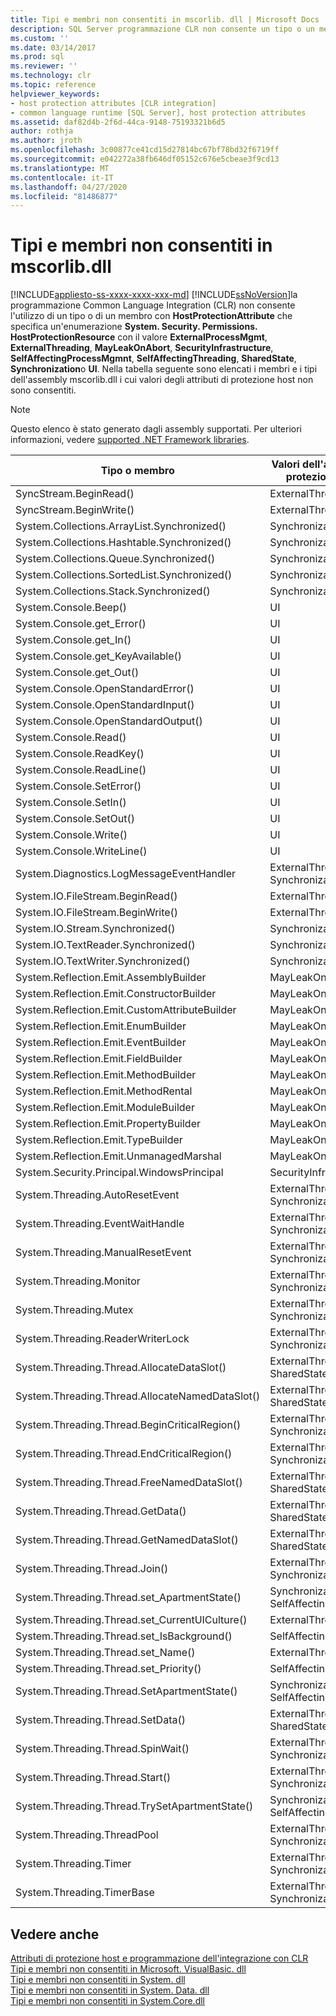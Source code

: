 ```yaml
---
title: Tipi e membri non consentiti in mscorlib. dll | Microsoft Docs
description: SQL Server programmazione CLR non consente un tipo o un membro con alcuni valori per l'enumerazione HostProtectionResource. Questo articolo elenca i valori non consentiti di mscorlib. dll.
ms.custom: ''
ms.date: 03/14/2017
ms.prod: sql
ms.reviewer: ''
ms.technology: clr
ms.topic: reference
helpviewer_keywords:
- host protection attributes [CLR integration]
- common language runtime [SQL Server], host protection attributes
ms.assetid: daf82d4b-2f6d-44ca-9148-75193321b6d5
author: rothja
ms.author: jroth
ms.openlocfilehash: 3c00877ce41cd15d27814bc67bf78bd32f6719ff
ms.sourcegitcommit: e042272a38fb646df05152c676e5cbeae3f9cd13
ms.translationtype: MT
ms.contentlocale: it-IT
ms.lasthandoff: 04/27/2020
ms.locfileid: "81486877"
---
```

# <a name="disallowed-types-and-members-in-mscorlibdll"></a>Tipi e membri non consentiti in mscorlib.dll
[!INCLUDE[appliesto-ss-xxxx-xxxx-xxx-md](../../includes/appliesto-ss-xxxx-xxxx-xxx-md.md)]
  [!INCLUDE[ssNoVersion](../../includes/ssnoversion-md.md)]la programmazione Common Language Integration (CLR) non consente l'utilizzo di un tipo o di un membro con **HostProtectionAttribute** che specifica un'enumerazione **System. Security. Permissions. HostProtectionResource** con il valore **ExternalProcessMgmt**, **ExternalThreading**, **MayLeakOnAbort**, **SecurityInfrastructure**, **SelfAffectingProcessMgmnt**, **SelfAffectingThreading**, **SharedState**, **Synchronization**o **UI**. Nella tabella seguente sono elencati i membri e i tipi dell'assembly mscorlib.dll i cui valori degli attributi di protezione host non sono consentiti.  
  
> [!NOTE]  
>  Questo elenco è stato generato dagli assembly supportati. Per ulteriori informazioni, vedere [supported .NET Framework libraries](../../relational-databases/clr-integration/database-objects/supported-net-framework-libraries.md).  
  
|Tipo o membro|Valori dell'attributo di protezione host|  
|--------------------|--------------------|  
|SyncStream.BeginRead()|ExternalThreading|  
|SyncStream.BeginWrite()|ExternalThreading|  
|System.Collections.ArrayList.Synchronized()|Synchronization|  
|System.Collections.Hashtable.Synchronized()|Synchronization|  
|System.Collections.Queue.Synchronized()|Synchronization|  
|System.Collections.SortedList.Synchronized()|Synchronization|  
|System.Collections.Stack.Synchronized()|Synchronization|  
|System.Console.Beep()|UI|  
|System.Console.get_Error()|UI|  
|System.Console.get_In()|UI|  
|System.Console.get_KeyAvailable()|UI|  
|System.Console.get_Out()|UI|  
|System.Console.OpenStandardError()|UI|  
|System.Console.OpenStandardInput()|UI|  
|System.Console.OpenStandardOutput()|UI|  
|System.Console.Read()|UI|  
|System.Console.ReadKey()|UI|  
|System.Console.ReadLine()|UI|  
|System.Console.SetError()|UI|  
|System.Console.SetIn()|UI|  
|System.Console.SetOut()|UI|  
|System.Console.Write()|UI|  
|System.Console.WriteLine()|UI|  
|System.Diagnostics.LogMessageEventHandler|ExternalThreading, Synchronization|  
|System.IO.FileStream.BeginRead()|ExternalThreading|  
|System.IO.FileStream.BeginWrite()|ExternalThreading|  
|System.IO.Stream.Synchronized()|Synchronization|  
|System.IO.TextReader.Synchronized()|Synchronization|  
|System.IO.TextWriter.Synchronized()|Synchronization|  
|System.Reflection.Emit.AssemblyBuilder|MayLeakOnAbort|  
|System.Reflection.Emit.ConstructorBuilder|MayLeakOnAbort|  
|System.Reflection.Emit.CustomAttributeBuilder|MayLeakOnAbort|  
|System.Reflection.Emit.EnumBuilder|MayLeakOnAbort|  
|System.Reflection.Emit.EventBuilder|MayLeakOnAbort|  
|System.Reflection.Emit.FieldBuilder|MayLeakOnAbort|  
|System.Reflection.Emit.MethodBuilder|MayLeakOnAbort|  
|System.Reflection.Emit.MethodRental|MayLeakOnAbort|  
|System.Reflection.Emit.ModuleBuilder|MayLeakOnAbort|  
|System.Reflection.Emit.PropertyBuilder|MayLeakOnAbort|  
|System.Reflection.Emit.TypeBuilder|MayLeakOnAbort|  
|System.Reflection.Emit.UnmanagedMarshal|MayLeakOnAbort|  
|System.Security.Principal.WindowsPrincipal|SecurityInfrastructure|  
|System.Threading.AutoResetEvent|ExternalThreading, Synchronization|  
|System.Threading.EventWaitHandle|ExternalThreading, Synchronization|  
|System.Threading.ManualResetEvent|ExternalThreading, Synchronization|  
|System.Threading.Monitor|ExternalThreading, Synchronization|  
|System.Threading.Mutex|ExternalThreading, Synchronization|  
|System.Threading.ReaderWriterLock|ExternalThreading, Synchronization|  
|System.Threading.Thread.AllocateDataSlot()|ExternalThreading, SharedState|  
|System.Threading.Thread.AllocateNamedDataSlot()|ExternalThreading, SharedState|  
|System.Threading.Thread.BeginCriticalRegion()|ExternalThreading, Synchronization|  
|System.Threading.Thread.EndCriticalRegion()|ExternalThreading, Synchronization|  
|System.Threading.Thread.FreeNamedDataSlot()|ExternalThreading, SharedState|  
|System.Threading.Thread.GetData()|ExternalThreading, SharedState|  
|System.Threading.Thread.GetNamedDataSlot()|ExternalThreading, SharedState|  
|System.Threading.Thread.Join()|ExternalThreading, Synchronization|  
|System.Threading.Thread.set_ApartmentState()|Synchronization, SelfAffectingThreading|  
|System.Threading.Thread.set_CurrentUICulture()|ExternalThreading|  
|System.Threading.Thread.set_IsBackground()|SelfAffectingThreading|  
|System.Threading.Thread.set_Name()|ExternalThreading|  
|System.Threading.Thread.set_Priority()|SelfAffectingThreading|  
|System.Threading.Thread.SetApartmentState()|Synchronization, SelfAffectingThreading|  
|System.Threading.Thread.SetData()|ExternalThreading, SharedState|  
|System.Threading.Thread.SpinWait()|ExternalThreading, Synchronization|  
|System.Threading.Thread.Start()|ExternalThreading, Synchronization|  
|System.Threading.Thread.TrySetApartmentState()|Synchronization, SelfAffectingThreading|  
|System.Threading.ThreadPool|ExternalThreading, Synchronization|  
|System.Threading.Timer|ExternalThreading, Synchronization|  
|System.Threading.TimerBase|ExternalThreading, Synchronization|  
  
## <a name="see-also"></a>Vedere anche  
 [Attributi di protezione host e programmazione dell'integrazione con CLR](../../relational-databases/clr-integration-security-host-protection-attributes/host-protection-attributes-and-clr-integration-programming.md)   
 [Tipi e membri non consentiti in Microsoft. VisualBasic. dll](../../relational-databases/clr-integration-security-host-protection-attributes/disallowed-types-and-members-in-microsoft-visualbasic-dll.md)   
 [Tipi e membri non consentiti in System. dll](../../relational-databases/clr-integration-security-host-protection-attributes/disallowed-types-and-members-in-system-dll.md)   
 [Tipi e membri non consentiti in System. Data. dll](../../relational-databases/clr-integration-security-host-protection-attributes/disallowed-types-and-members-in-system-data-dll.md)   
 [Tipi e membri non consentiti in System.Core.dll](../../relational-databases/clr-integration-security-host-protection-attributes/disallowed-types-and-members-in-system-core-dll.md)  
  
  
